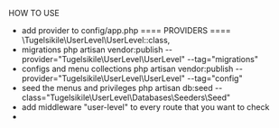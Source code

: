 HOW TO USE
- add provider to config/app.php
 ==== PROVIDERS ====
  \Tugelsikile\UserLevel\UserLevel::class,
- migrations
  php artisan vendor:publish --provider="Tugelsikile\UserLevel\UserLevel" --tag="migrations"
- configs and menu collections
 php artisan vendor:publish --provider="Tugelsikile\UserLevel\UserLevel" --tag="config"
- seed the menus and privileges
  php artisan db:seed --class="Tugelsikile\\UserLevel\\Databases\\Seeders\\Seed"
- add middleware "user-level" to every route that you want to check
- 
